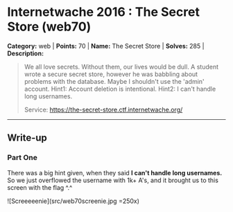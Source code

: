 # Internetwache 2016 : The Secret Store (web70)

**Category:** web |
**Points:** 70 |
**Name:** The Secret Store |
**Solves:** 285 |
**Description:**

> We all love secrets. Without them, our lives would be dull. A student wrote a secure secret store, however he was babbling about problems with the database. Maybe I shouldn't use the 'admin' account. Hint1: Account deletion is intentional. Hint2: I can't handle long usernames.
>
> Service: https://the-secret-store.ctf.internetwache.org/

___

## Write-up

### Part One
There was a big hint given, when they said **I can't handle long usernames.**
So we just overflowed the username with 1k+ A's, and it brought us to this screen with the flag ^.^

![Screeeeenie](src/web70screenie.jpg =250x)